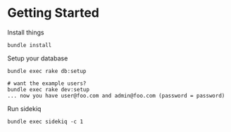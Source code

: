 # Getting Started
Install things

    bundle install
    
Setup your database

    bundle exec rake db:setup

    # want the example users?
    bundle exec rake dev:setup
    ... now you have user@foo.com and admin@foo.com (password = password)

Run sidekiq

    bundle exec sidekiq -c 1
